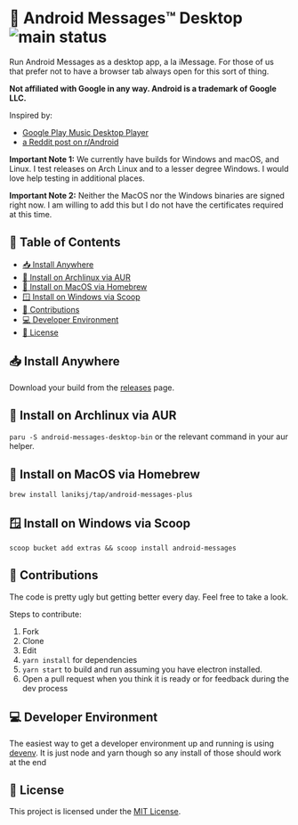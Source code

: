 # 💬 Android Messages™ Desktop ![main status](https://github.com/LanikSJ/android-messages-desktop/actions/workflows/main.yml/badge.svg)

Run Android Messages as a desktop app, a la iMessage. For those of us that prefer not to have a browser tab always open for this sort of thing.

**Not affiliated with Google in any way. Android is a trademark of Google LLC.**

Inspired by:

- [Google Play Music Desktop Player](https://github.com/MarshallOfSound/Google-Play-Music-Desktop-Player-UNOFFICIAL-)
- [a Reddit post on r/Android](https://www.reddit.com/r/Android/comments/8shv6q/web_messages/e106a8r/)

**Important Note 1:** We currently have builds for Windows and macOS, and Linux. I test releases on Arch Linux and to a lesser degree Windows. I would love help testing in additional places.

**Important Note 2:** Neither the MacOS nor the Windows binaries are signed right now. I am willing to add this but I do not have the certificates required at this time.

## 📑 Table of Contents

- [📥 Install Anywhere](#-install-anywhere)
- [🐧 Install on Archlinux via AUR](#-install-on-archlinux-via-aur)
- [🍏 Install on MacOS via Homebrew](#-install-on-macos-via-homebrew)
- [🪟 Install on Windows via Scoop](#-install-on-windows-via-scoop)
- [🤝 Contributions](#-contributions)
- [💻 Developer Environment](#-developer-environment)
- [📄 License](#-license)

## 📥 Install Anywhere

Download your build from the [releases](https://github.com/LanikSJ/android-messages-desktop/releases/latest) page.

## 🐧 Install on Archlinux via AUR

`paru -S android-messages-desktop-bin` or the relevant command in your aur helper.

## 🍏 Install on MacOS via Homebrew

`brew install laniksj/tap/android-messages-plus`

## 🪟 Install on Windows via Scoop

`scoop bucket add extras && scoop install android-messages`

## 🤝 Contributions

The code is pretty ugly but getting better every day. Feel free to take a look.

Steps to contribute:

1. Fork
2. Clone
3. Edit
4. `yarn install` for dependencies
5. `yarn start` to build and run assuming you have electron installed.
6. Open a pull request when you think it is ready or for feedback during the dev process

## 💻 Developer Environment

The easiest way to get a developer environment up and running is using [devenv](https://devenv.sh).
It is just node and yarn though so any install of those should work at the end

## 📄 License

This project is licensed under the [MIT License](https://opensource.org/licenses/MIT).

